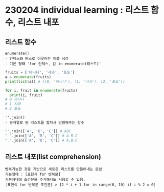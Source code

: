 # 230204 individual learning : 리스트 함수, 리스트 내포

## **리스트 함수**
    enumerate()
    - 인덱스와 원소로 이루어진 튜플 생성
    - 기본 형태 'for 인덱스, 값 in enumerate(리스트)'

```python
fruits = ['바나나', '사과', '포도']
a = enumerate(fruits)
print(list(a)) # [(0, '바나나'), (1, '사과'), (2, '포도')]

for i, fruit in enumerate(fruits)
  print(i, fruit) 
# 0 바나나
# 1 사과
# 2 포도
```

    ''.join()
    - 문자열로 된 리스트를 합쳐서 반환해주는 함수

```python
"".join(['A', 'B', 'C']) # ABC
" ".join(['A', 'B', 'C']) # A B C
",".join(['A', 'B', 'C']) # A,B,C
```

## **리스트 내포(list comprehension)**
    반복가능한 것을 기반으로 새로운 리스트를 만들어내는 문법
    기본형태 : [표현식 for 반복문]
    기본형태에 조건문을 추가해서도 사용할 수 있음.
    [표현식 for 반복문 조건문] > [2 * i + 1 for in range(0, 10) if i % 2 = 0]